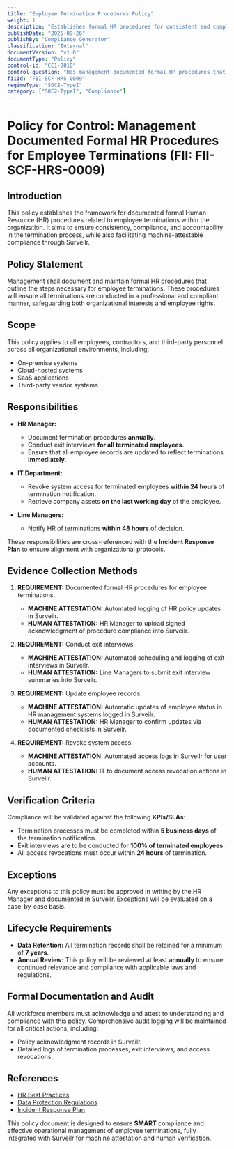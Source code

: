 ```yaml
---
title: "Employee Termination Procedures Policy"
weight: 1
description: "Establishes formal HR procedures for consistent and compliant employee terminations across the organization."
publishDate: "2025-09-26"
publishBy: "Compliance Generator"
classification: "Internal"
documentVersion: "v1.0"
documentType: "Policy"
control-id: "CC1-0010"
control-question: "Has management documented formal HR procedures that include employee terminations?"
fiiId: "FII-SCF-HRS-0009"
regimeType: "SOC2-TypeI"
category: ["SOC2-TypeI", "Compliance"]
---
```


# Policy for Control: Management Documented Formal HR Procedures for Employee Terminations (FII: FII-SCF-HRS-0009)

## Introduction
This policy establishes the framework for documented formal Human Resource (HR) procedures related to employee terminations within the organization. It aims to ensure consistency, compliance, and accountability in the termination process, while also facilitating machine-attestable compliance through Surveilr.

## Policy Statement
Management shall document and maintain formal HR procedures that outline the steps necessary for employee terminations. These procedures will ensure all terminations are conducted in a professional and compliant manner, safeguarding both organizational interests and employee rights.

## Scope
This policy applies to all employees, contractors, and third-party personnel across all organizational environments, including:
- On-premise systems
- Cloud-hosted systems
- SaaS applications
- Third-party vendor systems

## Responsibilities
- **HR Manager:**
  - Document termination procedures **annually**.
  - Conduct exit interviews **for all terminated employees**.
  - Ensure that all employee records are updated to reflect terminations **immediately**.
  
- **IT Department:**
  - Revoke system access for terminated employees **within 24 hours** of termination notification.
  - Retrieve company assets **on the last working day** of the employee.

- **Line Managers:**
  - Notify HR of terminations **within 48 hours** of decision.
  
These responsibilities are cross-referenced with the **Incident Response Plan** to ensure alignment with organizational protocols.

## Evidence Collection Methods
1. **REQUIREMENT:** Documented formal HR procedures for employee terminations.
   - **MACHINE ATTESTATION:** Automated logging of HR policy updates in Surveilr.
   - **HUMAN ATTESTATION:** HR Manager to upload signed acknowledgment of procedure compliance into Surveilr.

2. **REQUIREMENT:** Conduct exit interviews.
   - **MACHINE ATTESTATION:** Automated scheduling and logging of exit interviews in Surveilr.
   - **HUMAN ATTESTATION:** Line Managers to submit exit interview summaries into Surveilr.

3. **REQUIREMENT:** Update employee records.
   - **MACHINE ATTESTATION:** Automatic updates of employee status in HR management systems logged in Surveilr.
   - **HUMAN ATTESTATION:** HR Manager to confirm updates via documented checklists in Surveilr.

4. **REQUIREMENT:** Revoke system access.
   - **MACHINE ATTESTATION:** Automated access logs in Surveilr for user accounts.
   - **HUMAN ATTESTATION:** IT to document access revocation actions in Surveilr.

## Verification Criteria
Compliance will be validated against the following **KPIs/SLAs**:
- Termination processes must be completed within **5 business days** of the termination notification.
- Exit interviews are to be conducted for **100% of terminated employees**.
- All access revocations must occur within **24 hours** of termination.

## Exceptions
Any exceptions to this policy must be approved in writing by the HR Manager and documented in Surveilr. Exceptions will be evaluated on a case-by-case basis.

## Lifecycle Requirements
- **Data Retention:** All termination records shall be retained for a minimum of **7 years**.
- **Annual Review:** This policy will be reviewed at least **annually** to ensure continued relevance and compliance with applicable laws and regulations.

## Formal Documentation and Audit
All workforce members must acknowledge and attest to understanding and compliance with this policy. Comprehensive audit logging will be maintained for all critical actions, including:
- Policy acknowledgment records in Surveilr.
- Detailed logs of termination processes, exit interviews, and access revocations.

## References
- [HR Best Practices](https://www.example.com/hr-best-practices)
- [Data Protection Regulations](https://www.example.com/data-protection-regulations)
- [Incident Response Plan](https://www.example.com/incident-response-plan) 

This policy document is designed to ensure **SMART** compliance and effective operational management of employee terminations, fully integrated with Surveilr for machine attestation and human verification.
